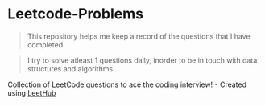 # Leetcode-Problems
> This repository helps me keep a record of the questions that I have completed.

> I try to solve atleast 1 questions daily, inorder to be in touch with data structures and algorithms.

Collection of LeetCode questions to ace the coding interview! - Created using [LeetHub](https://github.com/QasimWani/LeetHub)
